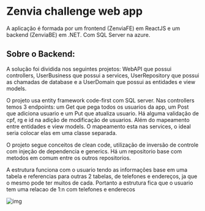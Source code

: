 # Zenvia challenge web app

A aplicação é formada por um frontend (ZenviaFE) em ReactJS e um backend (ZenviaBE) em .NET. Com SQL Server na azure.

## Sobre o Backend:

A solução foi dividida nos seguintes projetos: WebAPI que possui controllers, UserBusiness que possui a services, UserRepository que possui as
chamadas de database e a UserDomain que possui as entidades e view models.

O projeto usa entity framework code-first com SQL server. 
Nas controllers temos 3 endpoints: um Get que pega todos os usuarios da app, um Post que adiciona usuario e um Put que atualiza usuario.
Há alguma validação de cpf, rg e id na adição de modificação de usuarios. Além do mapeamento entre entidades e view models.
O mapeamento esta nas services, o ideal seria colocar elas em uma classe separada.

O projeto segue conceitos de clean code, utilização de inversão de controle com injeção de dependencia e generics.
Há um repositorio base com metodos em comum entre os outros repositorios.

A estrutura funciona com o usuario tendo as informações base em uma tabela e referencias para outras 2 tabelas, de telefones e endereços, ja que o mesmo pode ter muitos de cada.
Portanto a estrutura fica que o usuario tem uma relacao de 1:n com telefones e enderecos

![img](https://imgur.com/a/qpIDb5V)
